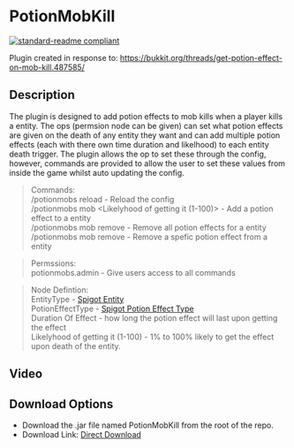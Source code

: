 # PotionMobKill

[![standard-readme compliant](https://img.shields.io/badge/readme%20style-standard-brightgreen.svg?style=flat-square)](https://github.com/RichardLitt/standard-readme)

Plugin created in response to: https://bukkit.org/threads/get-potion-effect-on-mob-kill.487585/

## Description
The plugin is designed to add potion effects to mob kills when a player kills a entity. The ops (permsion node can be given) can set what potion effects are given on the death of any entity they want and can add multiple potion effects (each with there own time duration and likelhood) to each entity death trigger. The plugin allows the op to set these through the config, however, commands are provided to allow the user to set these values from inside the game whilst auto updating the config.
<br />
> Commands:
<br />/potionmobs reload - Reload the config
<br />/potionmobs mob <EntityType> <PotionEffectType> <Duration Of Effect> <Likelyhood of getting it (1-100)> - Add a potion effect to a entity
<br />/potionmobs mob remove <EntityType> - Remove all potion effects for a entity
<br />/potionmobs mob <EntityType> remove <PotionEffectType> - Remove a spefic potion effect from a entity

> Permssions:
<br />potionmobs.admin - Give users access to all commands

> Node Defintion:
 <br /> EntityType - [Spigot Entity](https://hub.spigotmc.org/javadocs/spigot/org/bukkit/entity/EntityType.html)
 <br /> PotionEffectType - [Spigot Potion Effect Type](https://hub.spigotmc.org/javadocs/bukkit/org/bukkit/potion/PotionEffectType.html)
 <br /> Duration Of Effect - how long the potion effect will last upon getting the effect
 <br /> Likelyhood of getting it (1-100) - 1% to 100% likely to get the effect upon death of the entity.

## Video

## Download Options
- Download the .jar file named PotionMobKill from the root of the repo.
- Download Link: [Direct Download](https://onedrive.live.com/download?cid=BC6F02EA0BA906A0&resid=BC6F02EA0BA906A0%216362&authkey=AIIKlpmPIFXI8xg)

